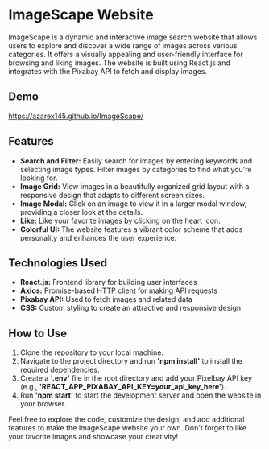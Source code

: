 # ImageScape Website
ImageScape is a dynamic and interactive image search website that allows users to explore and discover a wide range of images across various categories. It offers a visually appealing and user-friendly interface for browsing and liking images. The website is built using React.js and integrates with the Pixabay API to fetch and display images.

## Demo
https://azarex145.github.io/ImageScape/
## Features
- **Search and Filter:** Easily search for images by entering keywords and selecting image types. Filter images by categories to find what you're looking for.
- **Image Grid:** View images in a beautifully organized grid layout with a responsive design that adapts to different screen sizes.
- **Image Modal:** Click on an image to view it in a larger modal window, providing a closer look at the details.
- **Like:** Like your favorite images by clicking on the heart icon.
- **Colorful UI:** The website features a vibrant color scheme that adds personality and enhances the user experience.

## Technologies Used
- **React.js:** Frontend library for building user interfaces
- **Axios:** Promise-based HTTP client for making API requests
- **Pixabay API:** Used to fetch images and related data
- **CSS:** Custom styling to create an attractive and responsive design

## How to Use
1. Clone the repository to your local machine.
2. Navigate to the project directory and run **'npm install'** to install the required dependencies.
3. Create a **'.env'** file in the root directory and add your Pixelbay API key (e.g., **'REACT_APP_PIXABAY_API_KEY=your_api_key_here'**).
4. Run **'npm start'** to start the development server and open the website in your browser.

Feel free to explore the code, customize the design, and add additional features to make the ImageScape website your own. Don't forget to like your favorite images and showcase your creativity!
